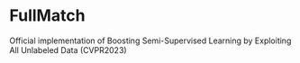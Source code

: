 # FullMatch
Official implementation of Boosting Semi-Supervised Learning by Exploiting All Unlabeled Data (CVPR2023)
